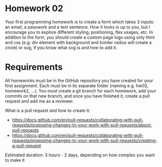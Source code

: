 # Homework 02

Your first programming homework is to create a form which takes 3 inputs: an email, a passwork and a text sentence. How it looks is up to you, but I encourage you to explore different styling, positioning, flex usages, etc.
In addition to the form, you should create a custom page logo using only html and css (e.g. div element with background and border radius will create a circle) or svg, if you know what svg is and how to add it.

# Requirements

All homeworks must be in the GitHub repository you have created for your first assignment. Each must be in its separate folder (naming e.g. hw02, homework2, ...). You must create a git branch for each homework, add your commits on that new branch, and once you have finished it, create a pull request and add me as a reviewer.

What is a pull request and how to create it:
- https://docs.github.com/en/pull-requests/collaborating-with-pull-requests/proposing-changes-to-your-work-with-pull-requests/about-pull-requests
- https://docs.github.com/en/pull-requests/collaborating-with-pull-requests/proposing-changes-to-your-work-with-pull-requests/creating-a-pull-request

Estimated duration: 3 hours - 2 days, depending on how complex you want to make it